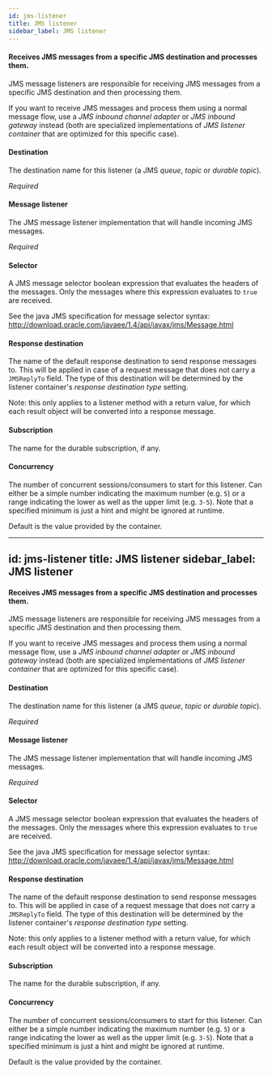 ```yaml
---
id: jms-listener
title: JMS listener
sidebar_label: JMS listener
---
```

#### Receives JMS messages from a specific JMS destination and processes them.
JMS message listeners are responsible for receiving JMS messages from a specific JMS destination and then processing them.

If you want to receive JMS messages and process them using a normal message flow, use a <i>JMS inbound channel adapter</i> or <i>JMS inbound gateway</i> instead (both are specialized implementations of <i>JMS listener container</i> that are optimized for this specific case).

#### Destination
The destination name for this listener (a JMS <i>queue</i>, <i>topic</i> or <i>durable topic</i>).

<i>Required</i>

#### Message listener
The JMS message listener implementation that will handle incoming JMS messages.

<i>Required</i>

#### Selector
A JMS message selector boolean expression that evaluates the headers of the messages. Only the messages where this expression evaluates to <code>true</code> are received.

See the java JMS specification for message selector syntax:
<a href="http://download.oracle.com/javaee/1.4/api/javax/jms/Message.html" target="_blank">http://download.oracle.com/javaee/1.4/api/javax/jms/Message.html</a>

#### Response destination
The name of the default response destination to send response messages to. This will be applied in case of a request message that does not carry a <code>JMSReplyTo</code> field. The type of this destination will be determined by the listener container's <i>response destination type</i> setting.

Note: this only applies to a listener method with a return value, for which each result object will be converted into a response message.

#### Subscription
The name for the durable subscription, if any.

#### Concurrency
The number of concurrent sessions/consumers to start for this listener. Can either be a simple number indicating the maximum number (e.g. <code>5</code>) or a range indicating the lower as well as the upper limit (e.g. <code>3-5</code>). Note that a specified minimum is just a hint and might be ignored at runtime.

Default is the value provided by the container.

---
id: jms-listener
title: JMS listener
sidebar_label: JMS listener
---
#### Receives JMS messages from a specific JMS destination and processes them.
JMS message listeners are responsible for receiving JMS messages from a specific JMS destination and then processing them.

If you want to receive JMS messages and process them using a normal message flow, use a <i>JMS inbound channel adapter</i> or <i>JMS inbound gateway</i> instead (both are specialized implementations of <i>JMS listener container</i> that are optimized for this specific case).

#### Destination
The destination name for this listener (a JMS <i>queue</i>, <i>topic</i> or <i>durable topic</i>).

<i>Required</i>

#### Message listener
The JMS message listener implementation that will handle incoming JMS messages.

<i>Required</i>

#### Selector
A JMS message selector boolean expression that evaluates the headers of the messages. Only the messages where this expression evaluates to <code>true</code> are received.

See the java JMS specification for message selector syntax:
<a href="http://download.oracle.com/javaee/1.4/api/javax/jms/Message.html" target="_blank">http://download.oracle.com/javaee/1.4/api/javax/jms/Message.html</a>

#### Response destination
The name of the default response destination to send response messages to. This will be applied in case of a request message that does not carry a <code>JMSReplyTo</code> field. The type of this destination will be determined by the listener container's <i>response destination type</i> setting.

Note: this only applies to a listener method with a return value, for which each result object will be converted into a response message.

#### Subscription
The name for the durable subscription, if any.

#### Concurrency
The number of concurrent sessions/consumers to start for this listener. Can either be a simple number indicating the maximum number (e.g. <code>5</code>) or a range indicating the lower as well as the upper limit (e.g. <code>3-5</code>). Note that a specified minimum is just a hint and might be ignored at runtime.

Default is the value provided by the container.

